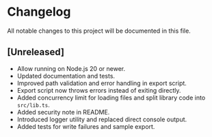 # Changelog

All notable changes to this project will be documented in this file.

## [Unreleased]

- Allow running on Node.js 20 or newer.
- Updated documentation and tests.
- Improved path validation and error handling in export script.
- Export script now throws errors instead of exiting directly.
- Added concurrency limit for loading files and split library code into `src/lib.ts`.
- Added security note in README.
- Introduced logger utility and replaced direct console output.
- Added tests for write failures and sample export.
